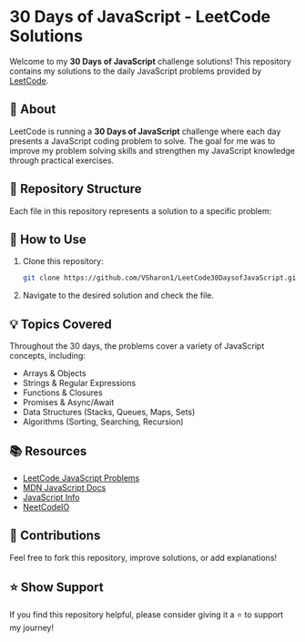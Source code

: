 # 30 Days of JavaScript - LeetCode Solutions

Welcome to my **30 Days of JavaScript** challenge solutions! 
This repository contains my solutions to the daily JavaScript problems provided by [LeetCode](https://leetcode.com/studyplan/30-days-of-javascript/).

## 📌 About
LeetCode is running a **30 Days of JavaScript** challenge where each day presents a JavaScript coding problem to solve. 
The goal for me was to improve my problem solving skills and strengthen my JavaScript knowledge through practical exercises.

## 📁 Repository Structure
Each file in this repository represents a solution to a specific problem:

## 🚀 How to Use
1. Clone this repository:
   ```sh
   git clone https://github.com/VSharon1/LeetCode30DaysofJavaScript.git
   ```
2. Navigate to the desired solution and check the file.

## 💡 Topics Covered
Throughout the 30 days, the problems cover a variety of JavaScript concepts, including:
- Arrays & Objects
- Strings & Regular Expressions
- Functions & Closures
- Promises & Async/Await
- Data Structures (Stacks, Queues, Maps, Sets)
- Algorithms (Sorting, Searching, Recursion)

## 📚 Resources
- [LeetCode JavaScript Problems](https://leetcode.com/studyplan/30-days-of-javascript/)
- [MDN JavaScript Docs](https://developer.mozilla.org/en-US/docs/Web/JavaScript)
- [JavaScript Info](https://javascript.info/)
- [NeetCodeIO](https://www.youtube.com/@NeetCodeIO)

## 🤝 Contributions
Feel free to fork this repository, improve solutions, or add explanations!

## ⭐ Show Support
If you find this repository helpful, please consider giving it a ⭐ to support my journey!
